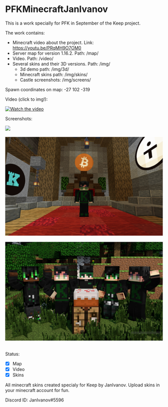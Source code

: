 # PFKMinecraftJanIvanov
This is a work specially for PFK in September of the Keep project.

The work contains:
- Minecraft video about the project. Link: https://youtu.be/PRqMH9O7OM0
- Server map for version 1.16.2. Path: /map/
- Video. Path: /video/
- Several skins and their 3D versions. Path: /img/
  - 3d demo path: /img/3d/
  - Minecraft skins path: /img/skins/
  - Castle screenshots: /img/screens/

Spawn coordinates on map: -27 102 -319

Video (click to img!):

[![Watch the video](http://i3.ytimg.com/vi/PRqMH9O7OM0/hqdefault.jpg)](https://youtu.be/PRqMH9O7OM0)

Screenshots:

<img src="img/screens/castle_night.png?raw=true" width="1000"/><br><br>
<img src="img/screens/throne.png?raw=true" width="1000"/><br><br>
<img src="img/3d/3d_1.jpeg?raw=true" width="1000"/><br><br>

Status:
- [X] Map
- [X] Video
- [X] Skins

All minecraft skins created specialy for Keep by JanIvanov. Upload skins in your minecraft account for fun.

Discord ID: JanIvanov#5596
